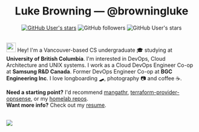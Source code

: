 <div align="center">
  <h1> Luke Browning — @browningluke </h1>
  <a href="https://www.linkedin.com/in/browningluke"><img alt="GitHub User's stars" src="https://img.shields.io/badge/LinkedIn-0077B5?style=flat&logo=linkedin&logoColor=white"></a>
  <img alt="GitHub followers" src="https://img.shields.io/github/followers/browningluke?label=Follow&style=social">
  <img alt="GitHub User's stars" src="https://img.shields.io/github/stars/browningluke?style=social">
</div>
<br>

<img src="https://media.giphy.com/media/hvRJCLFzcasrR4ia7z/giphy.gif" width="25px"> Hey! I'm a Vancouver-based CS undergraduate 🎓 studying at **University of British Columbia**. I'm interested in DevOps, Cloud Architecture and UNIX systems. I work as a Cloud DevOps Engineer Co-op at **Samsung R&D Canada**. Former DevOps Engineer Co-op at **BGC Engineering Inc**. I love longboarding 🛹, photography 📷 and coffee ☕.


**Need a starting point?** I'd recommend [mangathr](https://github.com/browningluke/mangathr), [terraform-provider-opnsense](https://github.com/browningluke/terraform-provider-opnsense), or my [homelab repos](https://github.com/browningluke-iac). \
**Want more info?** Check out my [resume](https://resume.browningluke.dev).

<br>

<a href="https://github.com/anuraghazra/github-readme-stats">
  <img align="center" src="https://github-readme-stats.vercel.app/api?username=browningluke&count_private=true&show_icons=true&theme=malgolia&bg_color=00000000&hide_title=true" />
</a>
